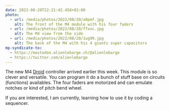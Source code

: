 ```yaml
---
date: 2022-08-20T22:21:42.458+02:00
photo:
  - url: /media/photos/2022/08/20/a9pmf.jpg
    alt: The front of the M4 module with his four faders
  - url: /media/photos/2022/08/20/ffoxc.jpg
    alt: The M4 view from the side
  - url: /media/photos/2022/08/20/1ug99.jpg
    alt: The back of the M4 with his 4 giants super capacitors
mp-syndicate-to:
  - https://mastodon.alienlebarge.ch/@alienlebarge
  - https://twitter.com/alienlebarge
---
```

The new M4 [Droid](https://shop.dermannmitdermaschine.de/pages/droid-universal-cv-processor) controller arrived earlier this week. This module is so clever and versatile. You can program it do a bunch of stuff base on circuits (functions) availables.
The four faders are motorized and can emulate notches or kind of pitch bend wheel.

If you are interested, I am currently, learning how to use it by coding a sequencer. 
